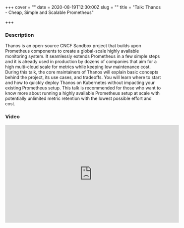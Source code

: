 +++
cover = ""
date = 2020-08-19T12:30:00Z
slug = ""
title = "Talk: Thanos - Cheap, Simple and Scalable Prometheus"

+++
### Description

Thanos is an open-source CNCF Sandbox project that builds upon Prometheus components to create a global-scale highly available monitoring system. It seamlessly extends Prometheus in a few simple steps and it is already used in production by dozens of companies that aim for a high multi-cloud scale for metrics while keeping low maintenance cost. During this talk, the core maintainers of Thanos will explain basic concepts behind the project, its use cases, and tradeoffs. You will learn where to start and how to quickly deploy Thanos on Kubernetes without impacting your existing Prometheus setup. This talk is recommended for those who want to know more about running a highly available Prometheus setup at scale with potentially unlimited metric retention with the lowest possible effort and cost.

### Video

<div class="youtube">
<iframe width="560" height="315" src="https://www.youtube-nocookie.com/embed/Wroo1n5GWwg?rel=0" frameborder="0" allowfullscreen></iframe>
</div>